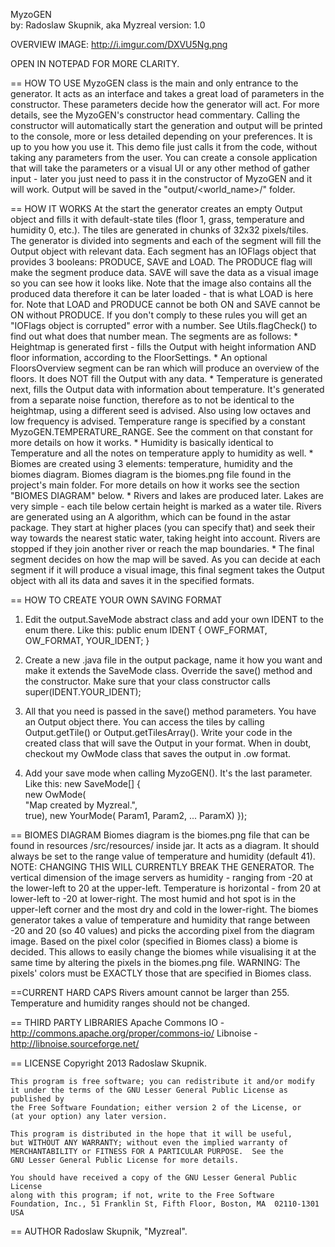   MyzoGEN								   
  by: Radoslaw Skupnik, aka Myzreal
  version: 1.0
  
  OVERVIEW IMAGE: http://i.imgur.com/DXVU5Ng.png
  
  OPEN IN NOTEPAD FOR MORE CLARITY.
  
  == HOW TO USE 
  MyzoGEN class is the main and only entrance to the generator.
  It acts as an interface and takes a great load of parameters in the constructor.
  These parameters decide how the generator will act.
  For more details, see the MyzoGEN's constructor head commentary.
  Calling the constructor will automatically start the generation and output will
  be printed to the console, more or less detailed depending on your preferences.
  It is up to you how you use it.
  This demo file just calls it from the code, without
  taking any parameters from the user. You can create a console application that
  will take the parameters or a visual UI or any other method of gather input - 
  later you just need to pass it in the constructor of MyzoGEN and
  it will work.
  Output will be saved in the "output/<world_name>/" folder.
  
  == HOW IT WORKS
  At the start the generator creates an empty Output object and fills it with
  default-state tiles (floor 1, grass, temperature and humidity 0, etc.).
  The tiles are generated in chunks of 32x32 pixels/tiles.
  The generator is divided into segments and each of the segment will fill the
  Output object with relevant data. Each segment has an IOFlags object that
  provides 3 booleans: PRODUCE, SAVE and LOAD. The PRODUCE flag will make the
  segment produce data. SAVE will save the data as a visual image so you can see
  how it looks like. Note that the image also contains all the produced data
  therefore it can be later loaded - that is what LOAD is here for. Note that LOAD
  and PRODUCE cannot be both ON and SAVE cannot be ON without PRODUCE. If you don't
  comply to these rules you will get an "IOFlags object is corrupted" error with a number.
  See Utils.flagCheck() to find out what does that number mean.
  The segments are as follows:
  	* Heightmap is generated first - fills the Output with height information AND
     floor information, according to the FloorSettings.
    * An optional FloorsOverview segment can be ran which will produce an overview
     of the floors. It does NOT fill the Output with any data.
    * Temperature is generated next, fills the Output data with information about
     temperature. It's generated from a separate noise function, therefore as to
     not be identical to the heightmap, using a different seed is advised. Also
     using low octaves and low frequency is advised. Temperature range is specified
     by a constant MyzoGEN.TEMPERATURE_RANGE. See the comment on that
     constant for more details on how it works.
    * Humidity is basically identical to Temperature and all the notes on temperature
     apply to humidity as well.
    * Biomes are created using 3 elements: temperature, humidity and the biomes diagram.
     Biomes diagram is the biomes.png file found in the project's main folder.
     For more details on how it works see the section "BIOMES DIAGRAM" below.
    * Rivers and lakes are produced later. Lakes are very simple - each tile below certain
     height is marked as a water tile. Rivers are generated using an A algorithm, which
     can be found in the astar package. They start at higher places (you can specify that)
     and seek their way towards the nearest static water, taking height into account.
     Rivers are stopped if they join another river or reach the map boundaries.
    * The final segment decides on how the map will be saved. As you can decide at each
     segment if it will produce a visual image, this final segment takes the Output object
     with all its data and saves it in the specified formats.
     
 == HOW TO CREATE YOUR OWN SAVING FORMAT
  1) Edit the output.SaveMode abstract class and add your own IDENT to the enum there. Like this:
  		public enum IDENT {
			OWF_FORMAT, OW_FORMAT, YOUR_IDENT;
		}
		
  2) Create a new .java file in the output package, name it how you want and make it
     extends the SaveMode class. Override the save() method and the constructor.
     Make sure that your class constructor calls super(IDENT.YOUR_IDENT);
     
  3) All that you need is passed in the save() method parameters. You have an Output object there.
  	  You can access the tiles by calling Output.getTile() or Output.getTilesArray().
     Write your code in the created class that will save the Output in your format.
     When in doubt, checkout my OwMode class that saves the output in .ow format.
     
  4) Add your save mode when calling MyzoGEN(). It's the last parameter. Like this:
		new SaveMode[] {					
					new OwMode(						
						"Map created by Myzreal.",  
						true),
					new YourMode(
						Param1,
						Param2,
						...
						ParamX)
				});
     
 == BIOMES DIAGRAM
  Biomes diagram is the biomes.png file that can be found in resources
  /src/resources/ inside jar. It acts as a diagram. It should always be set
  to the range value of temperature and humidity (default 41). NOTE: CHANGING THIS
  WILL CURRENTLY BREAK THE GENERATOR. The vertical dimension of the image servers as
  humidity - ranging from -20 at the lower-left to 20 at the upper-left. Temperature is
  horizontal - from 20 at lower-left to -20 at lower-right. The most humid and hot spot
  is in the upper-left corner and the most dry and cold in the lower-right.
  The biomes generator takes a value of temperature and humidity that range between
  -20 and 20 (so 40 values) and picks the according pixel from the diagram image.
  Based on the pixel color (specified in Biomes class) a biome is decided.
  This allows to easily change the biomes while visualising it at the same time by
  altering the pixels in the biomes.png file.
  WARNING: The pixels' colors must be EXACTLY those that are specified in Biomes class.
  
  ==CURRENT HARD CAPS
  Rivers amount cannot be larger than 255.
  Temperature and humidity ranges should not be changed.
  
  == THIRD PARTY LIBRARIES
  Apache Commons IO - http://commons.apache.org/proper/commons-io/
  Libnoise - http://libnoise.sourceforge.net/
  
  == LICENSE
  Copyright 2013 Radoslaw Skupnik.
  
    This program is free software; you can redistribute it and/or modify
    it under the terms of the GNU Lesser General Public License as published by
    the Free Software Foundation; either version 2 of the License, or
    (at your option) any later version.

    This program is distributed in the hope that it will be useful,
    but WITHOUT ANY WARRANTY; without even the implied warranty of
    MERCHANTABILITY or FITNESS FOR A PARTICULAR PURPOSE.  See the
    GNU Lesser General Public License for more details.

    You should have received a copy of the GNU Lesser General Public License
    along with this program; if not, write to the Free Software
    Foundation, Inc., 51 Franklin St, Fifth Floor, Boston, MA  02110-1301  USA
  
  == AUTHOR
  Radoslaw Skupnik, "Myzreal".
